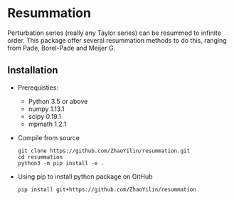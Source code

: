 Resummation
===========

Perturbation series (really any Taylor series) can be resummed to infinite order. This package offer several resummation methods to do this, ranging from Pade, Borel-Pade and Meijer G. 

Installation
------------

* Prerequisties:

  - Python 3.5 or above
  - numpy 1.13.1 
  - scipy 0.19.1  
  - mpmath 1.2.1

* Compile from source

      git clone https://github.com/ZhaoYilin/resummation.git
      cd resummation
      python3 -m pip install -e .

* Using pip to install python package on GitHub

      pip install git+https://github.com/ZhaoYilin/resummation
